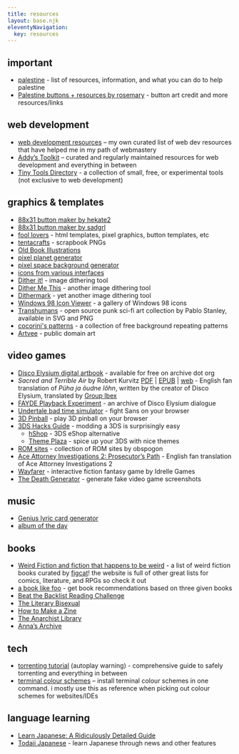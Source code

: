```yaml
---
title: resources
layout: base.njk
eleventyNavigation:
  key: resources
---
```


## important

- [palestine](/resources/palestine) - list of resources, information, and what you can do to help palestine
- [Palestine buttons + resources by rosemary](https://hillhouse.neocities.org/journal/notes/palestine) - button art credit and more resources/links

## web development

- [web development resources](/resources/dev) – my own curated list of web dev resources that have helped me in my path of webmastery
- [Addy’s Toolkit](https://toolkit.addy.codes/) – curated and regularly maintained resources for web development and everything in between
- [Tiny Tools Directory](https://tinytools.directory/) - a collection of small, free, or experimental tools (not exclusive to web development)

## graphics & templates

- [88x31 button maker by hekate2](https://hekate2.github.io/buttonmaker/)
- [88x31 button maker by sadgrl](https://sadgrl.online/projects/88x31-button-maker)
- [fool lovers](https://www.foollovers.com/) - html templates, pixel graphics, button templates, etc
- [tentacrafts](https://tentacrafts.neocities.org/) - scrapbook PNGs
- [Old Book Illustrations](https://www.oldbookillustrations.com/)
- [pixel planet generator](https://deep-fold.itch.io/pixel-planet-generator)
- [pixel space background generator](https://deep-fold.itch.io/space-background-generator)
- [icons from various interfaces](https://guidebookgallery.org/icons/components)
- [Dither it!](https://ditherit.com/) - image dithering tool
- [Dither Me This](https://doodad.dev/dither-me-this/) - another image dithering tool
- [Dithermark](https://app.dithermark.com) - yet another image dithering tool
- [Windows 98 Icon Viewer](https://win98icons.alexmeub.com/) - a gallery of Windows 98 icons
- [Transhumans](https://www.transhumans.xyz/) - open source punk sci-fi art collection by Pablo Stanley, available in SVG and PNG
- [cocorini's patterns](https://cocorini.tumblr.com/patterns) - a collection of free background repeating patterns
- [Artvee](https://artvee.com/) - public domain art

## video games

- [Disco Elysium digital artbook](https://archive.org/details/discoelysiumartbook/) - available for free on archive dot org
- *Sacred and Terrible Air* by Robert Kurvitz [PDF](https://drive.google.com/file/d/10hNiOLPy_xGX5VSnNp0fTx6aU5NHPhBX/view?usp=drivesdk) | [EPUB](https://drive.google.com/file/d/1XjBapU74VKRoC9BYk1lwhG8HeveQpVvS/view?usp=drivesdk) | [web](https://suricrasia.online/elysium/) - English fan translation of *Püha ja õudne lõhn*, written by the creator of Disco Elysium, translated by [Group Ibex](https://www.reddit.com/r/DiscoElysium/comments/13e4tle/sacred_and_terrible_air_püha_ja_õudne_lõhn_full/?utm_source=share&utm_medium=web2x&context=3)
- [FAYDE Playback Experiment](http://fayde.co.uk/) - an archive of Disco Elysium dialogue
- [Undertale bad time simulator](https://jcw87.github.io/c2-sans-fight/) - fight Sans on your browser
- [3D Pinball](https://alula.github.io/SpaceCadetPinball/) - play 3D pinball on your browser
- [3DS Hacks Guide](https://3ds.hacks.guide/) - modding a 3DS is surprisingly easy
  - [hShop](https://hshop.erista.me/) - 3DS eShop alternative
  - [Theme Plaza](https://themeplaza.art/themes) - spice up your 3DS with nice themes
- [ROM sites](https://obspogon.neocities.org/megacol/kits/roms/) - collection of ROM sites by obspogon
- [Ace Attorney Investigations 2: Prosecutor’s Path](https://gbatemp.net/threads/ace-attorney-investigation-2-prosecutors-path-final-release.367451/) - English fan translation of Ace Attorney Investigations 2
- [Wayfarer](https://idrellegames.itch.io/wayfarer) - interactive fiction fantasy game by Idrelle Games
- [The Death Generator](https://deathgenerator.com/#gallery) - generate fake video game screenshots

## music

- [Genius lyric card generator](https://ehmorris.com/lyriccardgenerator/tool/)
- [album of the day](https://albumoftheday.versary.town/)

## books

- [Weird Fiction and fiction that happens to be weird](https://figcat.com/lists/weird-fiction-and-fiction-that-happens-to-be-weird/) - a list of weird fiction books curated by [figcat](https://figcat.com/)! the website is full of other great lists for comics, literature, and RPGs so check it out
- [a book like foo](https://abooklike.foo/) - get book recommendations based on three given books
- [Beat the Backlist Reading Challenge](https://austinedecker.com/beat-the-backlist/)
- [The Literary Bisexual](https://theliterarybisexual.neocities.org/)
- [How to Make a Zine](https://www.rookiemag.com/2012/05/how-to-make-a-zine/)
- [The Anarchist Library](https://theanarchistlibrary.org/special/index)
- [Anna’s Archive](https://annas-archive.org/)

## tech

- [torrenting tutorial](https://easyussr.neocities.org/torrenting) (autoplay warning) - comprehensive guide to safely torrenting and everything in between
- [terminal colour schemes](https://gogh-co.github.io/Gogh/) – install terminal colour schemes in one command. i mostly use this as reference when picking out colour schemes for websites/IDEs


## language learning

- [Learn Japanese: A Ridiculously Detailed Guide](https://www.tofugu.com/learn-japanese/)
- [Todaii Japanese](https://easyjapanese.net/) - learn Japanese through news and other features
